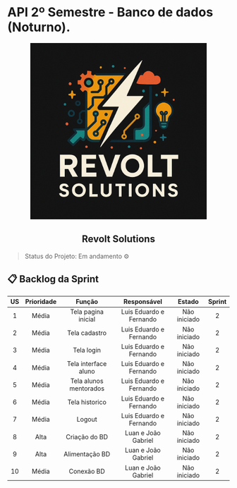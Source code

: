 # API 2º Semestre - Banco de dados (Noturno).

<p align="center">
      <img src="settings/logo.PNG" alt="logo da Revolt Solutions" width="400">
      <h2 align="center"> Revolt Solutions</h2>
</p>

> Status do Projeto: Em andamento ⚙️ 
>

## 📋 Backlog da Sprint <a id="backlog"></a>

| US | Prioridade | Função | Responsável | Estado | Sprint |
| :--: | :--: | :--: | :--: | :--: | :--: |
| 1 | Média | Tela pagina inicial | Luis Eduardo e Fernando | Não iniciado | 2 |
| 2 | Média | Tela cadastro | Luis Eduardo e Fernando | Não iniciado | 2 |
| 3 | Média | Tela login | Luis Eduardo e Fernando | Não iniciado | 2 |
| 4 | Média | Tela interface aluno | Luis Eduardo e Fernando | Não iniciado | 2 |
| 5 | Média | Tela alunos mentorados | Luis Eduardo e Fernando | Não iniciado | 2 |
| 6 | Média | Tela historico | Luis Eduardo e Fernando | Não iniciado | 2 |
| 7 | Média | Logout | Luis Eduardo e Fernando | Não iniciado | 2 |
| 8 | Alta | Criação do BD | Luan e João Gabriel | Não iniciado | 2 |
| 9 | Alta | Alimentação BD | Luan e João Gabriel | Não iniciado | 2 |
| 10 | Média | Conexão BD | Luan e João Gabriel | Não iniciado | 2 |

